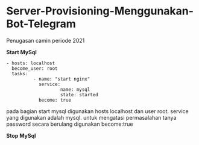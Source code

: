 # Server-Provisioning-Menggunakan-Bot-Telegram

Penugasan camin periode 2021

**Start MySql**
```
- hosts: localhost
  become_user: root
  tasks:
          - name: "start nginx"
            service:
                    name: mysql
                    state: started
            become: true
```
pada bagian start mysql digunakan hosts localhost dan user root. service yang digunakan adalah mysql. untuk mengatasi permasalahan tanya password secara berulang digunakan become:true

**Stop MySql**
```

```
